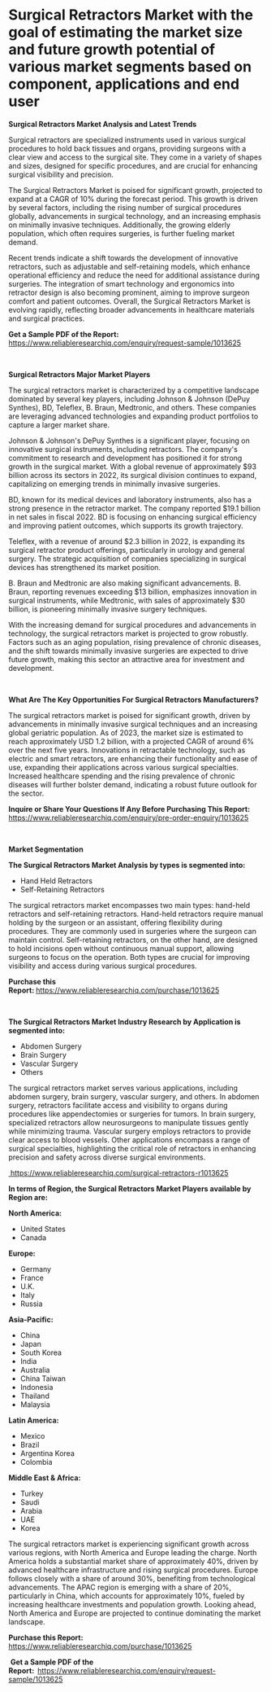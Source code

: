 <p><h1>Surgical Retractors Market with the goal of estimating the market size and future growth potential of various market segments based on component, applications and end user</h1></p><p><strong>Surgical Retractors Market Analysis and Latest Trends</strong></p>
<p><p>Surgical retractors are specialized instruments used in various surgical procedures to hold back tissues and organs, providing surgeons with a clear view and access to the surgical site. They come in a variety of shapes and sizes, designed for specific procedures, and are crucial for enhancing surgical visibility and precision. </p><p>The Surgical Retractors Market is poised for significant growth, projected to expand at a CAGR of 10% during the forecast period. This growth is driven by several factors, including the rising number of surgical procedures globally, advancements in surgical technology, and an increasing emphasis on minimally invasive techniques. Additionally, the growing elderly population, which often requires surgeries, is further fueling market demand. </p><p>Recent trends indicate a shift towards the development of innovative retractors, such as adjustable and self-retaining models, which enhance operational efficiency and reduce the need for additional assistance during surgeries. The integration of smart technology and ergonomics into retractor design is also becoming prominent, aiming to improve surgeon comfort and patient outcomes. Overall, the Surgical Retractors Market is evolving rapidly, reflecting broader advancements in healthcare materials and surgical practices.</p></p>
<p><strong>Get a Sample PDF of the Report:&nbsp;</strong> <a href="https://www.reliableresearchiq.com/enquiry/request-sample/1013625?utm_campaign=2875&utm_medium=2&utm_source=Github&utm_content=ia&utm_term=13042025&utm_id=surgical-retractors">https://www.reliableresearchiq.com/enquiry/request-sample/1013625</a></p>
<p>&nbsp;</p>
<p><strong>Surgical Retractors Major Market Players</strong></p>
<p><p>The surgical retractors market is characterized by a competitive landscape dominated by several key players, including Johnson & Johnson (DePuy Synthes), BD, Teleflex, B. Braun, Medtronic, and others. These companies are leveraging advanced technologies and expanding product portfolios to capture a larger market share.</p><p>Johnson & Johnson's DePuy Synthes is a significant player, focusing on innovative surgical instruments, including retractors. The company's commitment to research and development has positioned it for strong growth in the surgical market. With a global revenue of approximately $93 billion across its sectors in 2022, its surgical division continues to expand, capitalizing on emerging trends in minimally invasive surgeries.</p><p>BD, known for its medical devices and laboratory instruments, also has a strong presence in the retractor market. The company reported $19.1 billion in net sales in fiscal 2022. BD is focusing on enhancing surgical efficiency and improving patient outcomes, which supports its growth trajectory.</p><p>Teleflex, with a revenue of around $2.3 billion in 2022, is expanding its surgical retractor product offerings, particularly in urology and general surgery. The strategic acquisition of companies specializing in surgical devices has strengthened its market position.</p><p>B. Braun and Medtronic are also making significant advancements. B. Braun, reporting revenues exceeding $13 billion, emphasizes innovation in surgical instruments, while Medtronic, with sales of approximately $30 billion, is pioneering minimally invasive surgery techniques.</p><p>With the increasing demand for surgical procedures and advancements in technology, the surgical retractors market is projected to grow robustly. Factors such as an aging population, rising prevalence of chronic diseases, and the shift towards minimally invasive surgeries are expected to drive future growth, making this sector an attractive area for investment and development.</p></p>
<p>&nbsp;</p>
<p><strong>What Are The Key Opportunities For Surgical Retractors Manufacturers?</strong></p>
<p><p>The surgical retractors market is poised for significant growth, driven by advancements in minimally invasive surgical techniques and an increasing global geriatric population. As of 2023, the market size is estimated to reach approximately USD 1.2 billion, with a projected CAGR of around 6% over the next five years. Innovations in retractable technology, such as electric and smart retractors, are enhancing their functionality and ease of use, expanding their applications across various surgical specialties. Increased healthcare spending and the rising prevalence of chronic diseases will further bolster demand, indicating a robust future outlook for the sector.</p></p>
<p><strong>Inquire or Share Your Questions If Any Before Purchasing This Report:</strong> <a href="https://www.reliableresearchiq.com/enquiry/pre-order-enquiry/1013625?utm_campaign=2875&utm_medium=2&utm_source=Github&utm_content=ia&utm_term=13042025&utm_id=surgical-retractors">https://www.reliableresearchiq.com/enquiry/pre-order-enquiry/1013625</a></p>
<p>&nbsp;</p>
<p><strong>Market Segmentation</strong></p>
<p><strong>The Surgical Retractors Market Analysis by types is segmented into:</strong></p>
<p><ul><li>Hand Held Retractors</li><li>Self-Retaining Retractors</li></ul></p>
<p><p>The surgical retractors market encompasses two main types: hand-held retractors and self-retaining retractors. Hand-held retractors require manual holding by the surgeon or an assistant, offering flexibility during procedures. They are commonly used in surgeries where the surgeon can maintain control. Self-retaining retractors, on the other hand, are designed to hold incisions open without continuous manual support, allowing surgeons to focus on the operation. Both types are crucial for improving visibility and access during various surgical procedures.</p></p>
<p><strong>Purchase this Report:&nbsp;</strong><a href="https://www.reliableresearchiq.com/purchase/1013625?utm_campaign=2875&utm_medium=2&utm_source=Github&utm_content=ia&utm_term=13042025&utm_id=surgical-retractors">https://www.reliableresearchiq.com/purchase/1013625</a></p>
<p>&nbsp;</p>
<p><strong>The Surgical Retractors Market Industry Research by Application is segmented into:</strong></p>
<p><ul><li>Abdomen Surgery</li><li>Brain Surgery</li><li>Vascular Surgery</li><li>Others</li></ul></p>
<p><p>The surgical retractors market serves various applications, including abdomen surgery, brain surgery, vascular surgery, and others. In abdomen surgery, retractors facilitate access and visibility to organs during procedures like appendectomies or surgeries for tumors. In brain surgery, specialized retractors allow neurosurgeons to manipulate tissues gently while minimizing trauma. Vascular surgery employs retractors to provide clear access to blood vessels. Other applications encompass a range of surgical specialties, highlighting the critical role of retractors in enhancing precision and safety across diverse surgical environments.</p></p>
<p><a href="https://www.reliableresearchiq.com/surgical-retractors-r1013625?utm_campaign=2875&utm_medium=2&utm_source=Github&utm_content=ia&utm_term=13042025&utm_id=surgical-retractors">&nbsp;https://www.reliableresearchiq.com/surgical-retractors-r1013625</a></p>
<p><strong>In terms of Region, the Surgical Retractors Market Players available by Region are:</strong></p>
<p>
    <p> <strong> North America: </strong>
        <ul>
            <li>United States</li>
            <li>Canada</li>
        </ul>
        </p> 
    <p> <strong> Europe: </strong>
        <ul>
            <li>Germany</li>
            <li>France</li>
            <li>U.K.</li>
            <li>Italy</li>
            <li>Russia</li>
        </ul>
        </p> 
    <p> <strong> Asia-Pacific: </strong>
        <ul>
            <li>China</li>
            <li>Japan</li>
            <li>South Korea</li>
            <li>India</li>
            <li>Australia</li>
            <li>China Taiwan</li>
            <li>Indonesia</li>
            <li>Thailand</li>
            <li>Malaysia</li>
        </ul>
        </p> 
    <p> <strong> Latin America: </strong>
        <ul>
            <li>Mexico</li>
            <li>Brazil</li>
            <li>Argentina Korea</li>
            <li>Colombia</li>
        </ul>
        </p> 
    <p> <strong> Middle East & Africa: </strong>
        <ul>
            <li>Turkey</li>
            <li>Saudi</li>
            <li>Arabia</li>
            <li>UAE</li>
            <li>Korea</li>
        </ul>
    </p>
    </p>
<p><p>The surgical retractors market is experiencing significant growth across various regions, with North America and Europe leading the charge. North America holds a substantial market share of approximately 40%, driven by advanced healthcare infrastructure and rising surgical procedures. Europe follows closely with a share of around 30%, benefiting from technological advancements. The APAC region is emerging with a share of 20%, particularly in China, which accounts for approximately 10%, fueled by increasing healthcare investments and population growth. Looking ahead, North America and Europe are projected to continue dominating the market landscape.</p></p>
<p><strong>Purchase this Report: </strong><a href="https://www.reliableresearchiq.com/purchase/1013625?utm_campaign=2875&utm_medium=2&utm_source=Github&utm_content=ia&utm_term=13042025&utm_id=surgical-retractors">https://www.reliableresearchiq.com/purchase/1013625</a></p>
<p>&nbsp;<strong>Get a Sample PDF of the Report:&nbsp;&nbsp;</strong><a href="https://www.reliableresearchiq.com/enquiry/request-sample/1013625?utm_campaign=2875&utm_medium=2&utm_source=Github&utm_content=ia&utm_term=13042025&utm_id=surgical-retractors">https://www.reliableresearchiq.com/enquiry/request-sample/1013625</a></p>
<p><strong></strong></p>
<p><p></p><p></p><p></p></p>
